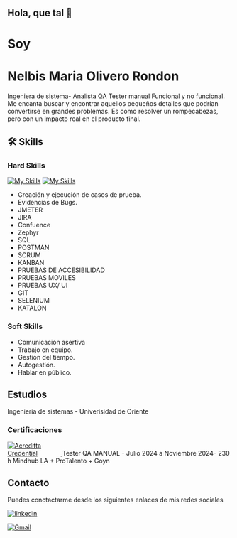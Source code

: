 ## Hola, que tal 👋
# Soy 
# Nelbis Maria Olivero Rondon

Ingeniera de sistema- Analista QA Tester manual Funcional y no funcional.
Me encanta buscar y encontrar aquellos pequeños detalles que podrían convertirse en grandes problemas. Es como resolver un rompecabezas, pero con un impacto real en el producto final.

## 🛠 Skills

### Hard Skills

[![My Skills](https://skillicons.dev/icons?i=js,html,css,cs,mysql,py,git,github,postman,powershell,selenium,ubuntu,visualstudio,windows,linux)](https://skillicons.dev)
[![My Skills](https://skillicons.dev/icons?i=bash,figma&theme=light)](https://skillicons.dev)
- Creación y ejecución de casos de prueba.
- Evidencias de Bugs.
- JMETER
- JIRA
- Confuence
- Zephyr
- SQL
- POSTMAN
- SCRUM
- KANBAN
- PRUEBAS DE ACCESIBILIDAD
- PRUEBAS MOVILES
- PRUEBAS UX/ UI
- GIT
- SELENIUM
- KATALON


### Soft Skills
- Comunicación asertiva 
- Trabajo en equipo.
- Gestión del tiempo.
- Autogestión. 
- Hablar en público.
## Estudios
Ingenieria de sistemas - Univerisidad de Oriente

### Certificaciones
<a href="https://www.acreditta.com/credential/bcc8cc4b-6112-492d-9b40-0ab7400594b6">
  <img src="https://www.acreditta.com/assets/badge/bcc8cc4b-6112-492d-9b40-0ab7400594b6.png" alt="Acreditta Credential" style="max-width:120px;">
</a>
Tester QA MANUAL - Julio 2024 a Noviembre 2024- 230 h
Mindhub LA + ProTalento + Goyn 

## Contacto
Puedes conctactarme desde los siguientes enlaces de mis redes sociales

[![linkedin](https://img.shields.io/badge/linkedin-0A66C2?style=for-the-badge&logo=linkedin&logoColor=white)](https://www.linkedin.com/in/nelbis-olivero-21350a10a/)

<a href="mailto:nelbisolivero19@gmail.com">
  <img src="https://img.shields.io/badge/Gmail-D14836?style=for-the-badge&logo=gmail&logoColor=white" alt="Gmail" />
</a>
